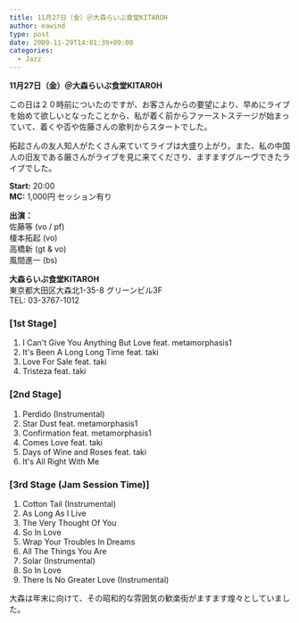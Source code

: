 ```yaml
---
title: 11月27日（金）＠大森らいぶ食堂KITAROH
author: eawind
type: post
date: 2009-11-29T14:01:39+09:00
categories:
  - Jazz
---
```

**11月27日（金）＠大森らいぶ食堂KITAROH**

この日は２０時前についたのですが、お客さんからの要望により、早めにライブを始めて欲しいとなったことから、私が着く前からファーストステージが始まっていて、着くや否や佐藤さんの歌判からスタートでした。

拓起さんの友人知人がたくさん来ていてライブは大盛り上がり。また、私の中国人の旧友である厳さんがライブを見に来てくださり、ますますグルーヴできたライブでした。

**Start:** 20:00  
**MC:** 1,000円 セッション有り

**出演：**  
佐藤等 (vo / pf)  
榎本拓起 (vo)  
高橋新 (gt & vo)  
風間進一 (bs)

**大森らいぶ食堂KITAROH**  
東京都大田区大森北1-35-8 グリーンビル3F  
TEL: 03-3767-1012  

### [1st Stage]
1. I Can't Give You Anything But Love feat. metamorphasis1  
2. It's Been A Long Long Time feat. taki  
3. Love For Sale feat. taki  
4. Tristeza feat. taki  

### [2nd Stage]
1. Perdido (Instrumental)  
2. Star Dust feat. metamorphasis1  
3. Confirmation feat. metamorphasis1  
4. Comes Love feat. taki  
5. Days of Wine and Roses feat. taki  
6. It's All Right With Me  

### [3rd Stage (Jam Session Time)]
1. Cotton Tail (Instrumental)  
2. As Long As I Live  
3. The Very Thought Of You  
4. So In Love  
5. Wrap Your Troubles In Dreams  
6. All The Things You Are  
7. Solar (Instrumental)  
8. So In Love  
9. There Is No Greater Love (Instrumental)

大森は年末に向けて、その昭和的な雰囲気の歓楽街がますます煌々としていました。


